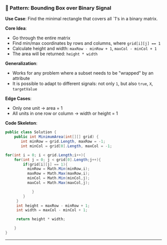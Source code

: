 ### 🧩 Pattern: Bounding Box over Binary Signal

**Use Case**: Find the minimal rectangle that covers all `1's in a binary matrix.

**Core Idea**:
- Go through the entire matrix
- Find min/max coordinates by rows and columns, where `grid[i][j] == 1`
- Calculate height and width: `maxRow - minRow + 1`, `maxCol - minCol + 1`
- The area will be returned: `height * width`

**Generalization**:
- Works for any problem where a subset needs to be "wrapped" by an attribute
- It is possible to adapt to different signals: not only `1`, but also `true`, `X`, `targetValue`

**Edge Cases**:
- Only one unit → area = 1
- All units in one row or column → width or height = 1

**Code Skeleton**:
```csharp
public class Solution {
    public int MinimumArea(int[][] grid) {
       int minRow = grid.Length, maxRow = -1;
       int minCol = grid[0].Length, maxCol = -1;

for(int i = 0; i < grid.Length;i++){
    for(int j = 0; j < grid[0].Length;j++){
        if(grid[i][j] == 1){
          minRow = Math.Min(minRow,i);
          maxRow = Math.Max(maxRow,i);
          minCol = Math.Min(minCol,j);
          maxCol = Math.Max(maxCol,j); 

            }
        }
     }
     int height = maxRow - minRow + 1;
     int width = maxCol - minCol + 1;

     return height * width;

    }
}

```


---
